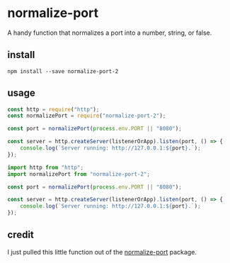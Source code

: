# normalize-port

A handy function that normalizes a port into a number, string, or false.

## install

`npm install --save normalize-port-2`

## usage

```javascript
const http = require("http");
const normalizePort = require("normalize-port-2");

const port = normalizePort(process.env.PORT || "8080");

const server = http.createServer(listenerOrApp).listen(port, () => {
    console.log(`Server running: http://127.0.0.1:${port}.`);
});
```

```typescript
import http from "http";
import normalizePort from "normalize-port-2";

const port = normalizePort(process.env.PORT || "8080");

const server = http.createServer(listenerOrApp).listen(port, () => {
    console.log(`Server running: http://127.0.0.1:${port}.`);
});
```

## credit

I just pulled this little function out of the
[normalize-port](https://www.npmjs.com/package/normalize-port) package.
